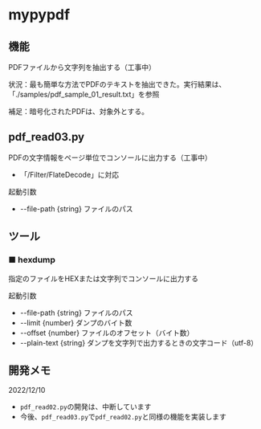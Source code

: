 # mypypdf

## 機能

PDFファイルから文字列を抽出する（工事中）

状況：最も簡単な方法でPDFのテキストを抽出できた。実行結果は、「./samples/pdf_sample_01_result.txt」を参照

補足：暗号化されたPDFは、対象外とする。

## pdf_read03.py

PDFの文字情報をページ単位でコンソールに出力する（工事中）

* 「/Filter/FlateDecode」に対応

起動引数

* --file-path {string}   ファイルのパス





## ツール

### ■ hexdump

指定のファイルをHEXまたは文字列でコンソールに出力する

起動引数

* --file-path {string}   ファイルのパス
* --limit {number}       ダンプのバイト数
* --offset {number}      ファイルのオフセット（バイト数）
* --plain-text {string}  ダンプを文字列で出力するときの文字コード（utf-8）


## 開発メモ
2022/12/10  
  * `pdf_read02.py`の開発は、中断しています
  * 今後、`pdf_read03.py`で`pdf_read02.py`と同様の機能を実装します
